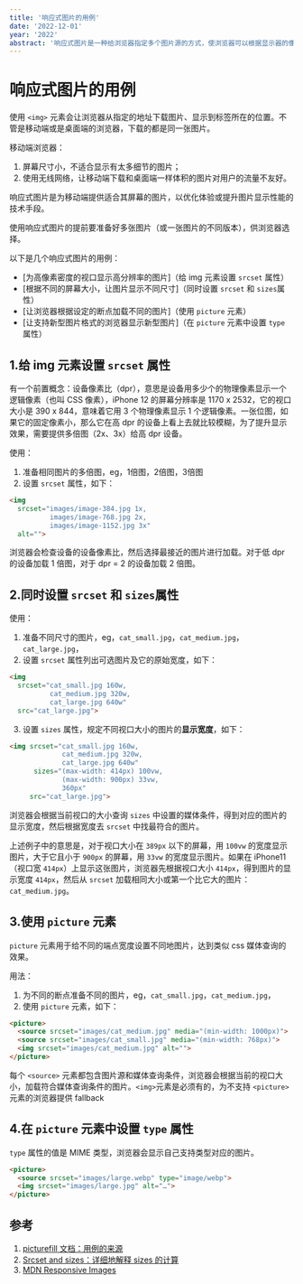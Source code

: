 ```yaml
---
title: '响应式图片的用例'
date: '2022-12-01'
year: '2022'
abstract: '响应式图片是一种给浏览器指定多个图片源的方式，使浏览器可以根据显示器的像素密度、页面中图片元素大小等条件加载合适的图片，达到降低带宽使用、提升浏览体验的效果'
---
```


# 响应式图片的用例

使用 `<img>` 元素会让浏览器从指定的地址下载图片、显示到标签所在的位置。不管是移动端或是桌面端的浏览器，下载的都是同一张图片。

移动端浏览器：

1. 屏幕尺寸小，不适合显示有太多细节的图片；
2. 使用无线网络，让移动端下载和桌面端一样体积的图片对用户的流量不友好。

响应式图片是为移动端提供适合其屏幕的图片，以优化体验或提升图片显示性能的技术手段。

使用响应式图片的提前要准备好多张图片（或一张图片的不同版本），供浏览器选择。

以下是几个响应式图片的用例：

- [为高像素密度的视口显示高分辨率的图片]（给 img 元素设置 `srcset` 属性）
- [根据不同的屏幕大小，让图片显示不同尺寸]（同时设置 `srcset` 和 `sizes`属性）
- [让浏览器根据设定的断点加载不同的图片]（使用 `picture` 元素）
- [让支持新型图片格式的浏览器显示新型图片]（在 `picture` 元素中设置 `type` 属性）

## 1.给 img 元素设置 `srcset` 属性

有一个前置概念：设备像素比（dpr），意思是设备用多少个的物理像素显示一个逻辑像素（也叫 CSS 像素），iPhone 12 的屏幕分辨率是 1170 x 2532，它的视口大小是 390 x 844，意味着它用 3 个物理像素显示 1 个逻辑像素。一张位图，如果它的固定像素小，那么它在高 dpr 的设备上看上去就比较模糊，为了提升显示效果，需要提供多倍图（2x、3x）给高 dpr 设备。

使用：
  1. 准备相同图片的多倍图，eg，1倍图，2倍图，3倍图
  2. 设置 `srcset` 属性，如下：

```html
<img 
  srcset="images/image-384.jpg 1x,
          images/image-768.jpg 2x,
          images/image-1152.jpg 3x"
  alt="">
```

浏览器会检查设备的设备像素比，然后选择最接近的图片进行加载。对于低 dpr 的设备加载 1 倍图，对于 dpr = 2 的设备加载 2 倍图。

## 2.同时设置 `srcset` 和 `sizes`属性

使用：

1. 准备不同尺寸的图片，eg，`cat_small.jpg`，`cat_medium.jpg`，`cat_large.jpg`，
2. 设置 `srcset` 属性列出可选图片及它的原始宽度，如下：

```html
<img 
  srcset="cat_small.jpg 160w,
          cat_medium.jpg 320w,
          cat_large.jpg 640w"
  src="cat_large.jpg">
```

3. 设置 `sizes` 属性，规定不同视口大小的图片的**显示宽度**，如下：

```html
<img srcset="cat_small.jpg 160w,
             cat_medium.jpg 320w,
             cat_large.jpg 640w"
      sizes="(max-width: 414px) 100vw,
             (max-width: 900px) 33vw,
             360px"
     src="cat_large.jpg">
```

浏览器会根据当前视口的大小查询 `sizes` 中设置的媒体条件，得到对应的图片的显示宽度，然后根据宽度去 `srcset` 中找最符合的图片。

上述例子中的意思是，对于视口大小在 `389px` 以下的屏幕，用 `100vw` 的宽度显示图片，大于它且小于 `900px` 的屏幕，用 `33vw` 的宽度显示图片。如果在 iPhone11（视口宽 `414px`）上显示这张图片，浏览器先根据视口大小 `414px`，得到图片的显示宽度 `414px`，然后从 `srcset` 加载相同大小或第一个比它大的图片：`cat_medium.jpg`。

## 3.使用 `picture` 元素

`picture` 元素用于给不同的端点宽度设置不同地图片，达到类似 css 媒体查询的效果。

用法：

1. 为不同的断点准备不同的图片，eg，`cat_small.jpg`，`cat_medium.jpg`，
2. 使用 `picture` 元素，如下：

```html
<picture>
  <source srcset="images/cat_medium.jpg" media="(min-width: 1000px)">
  <source srcset="images/cat_small.jpg" media="(min-width: 768px)">
  <img srcset="images/cat_medium.jpg" alt="">
</picture>
```

每个 `<source>` 元素都包含图片源和媒体查询条件，浏览器会根据当前的视口大小，加载符合媒体查询条件的图片。`<img>`元素是必须有的，为不支持 `<picture>` 元素的浏览器提供 fallback

## 4.在 `picture` 元素中设置 `type` 属性

`type` 属性的值是 MIME 类型，浏览器会显示自己支持类型对应的图片。

```html
<picture>
  <source srcset="images/large.webp" type="image/webp">
  <img srcset="images/large.jpg" alt="…">
</picture>
```

## 参考

1. [picturefill 文档：用例的来源](http://scottjehl.github.io/picturefill/)
2. [Srcset and sizes：详细地解释 sizes 的计算](https://ericportis.com/posts/2014/srcset-sizes/)
3. [MDN Responsive Images](https://developer.mozilla.org/en-US/docs/Learn/HTML/Multimedia_and_embedding/Responsive_images)